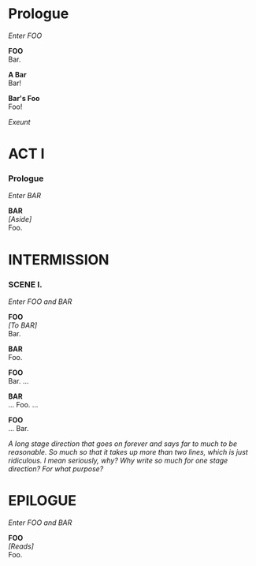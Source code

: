 # Prologue

_Enter FOO_

**FOO**  
Bar.

**A Bar**  
Bar!

**Bar's Foo**  
Foo!

_Exeunt_

# ACT I

### Prologue

_Enter BAR_

**BAR**  
_[Aside]_  
Foo.

# INTERMISSION

### SCENE I.

_Enter FOO and BAR_

**FOO**  
_[To BAR]_  
Bar.

**BAR**  
Foo.


**FOO**  
Bar. ...

**BAR**  
... Foo. ...

**FOO**  
... Bar.

_A long stage direction that goes on forever and says far to much to be
reasonable. So much so that it takes up more than two lines, which is
just ridiculous. I mean seriously, why? Why write so much for one stage
direction? For what purpose?_

# EPILOGUE

_Enter FOO and BAR_

**FOO**  
_[Reads]_  
Foo.
